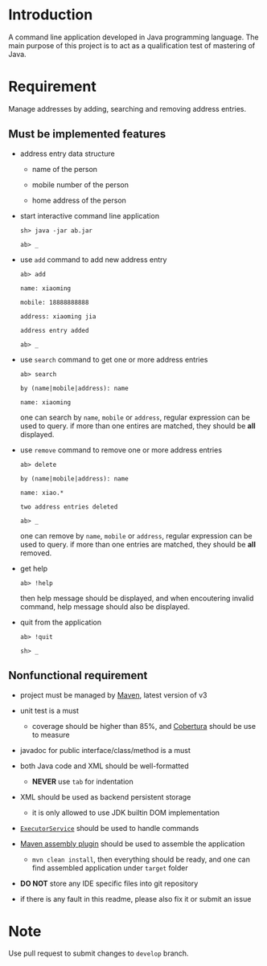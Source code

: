 # Introduction

A command line application developed in Java programming language.
The main purpose of this project is to act as a qualification test of
mastering of Java.

# Requirement

Manage addresses by adding, searching and removing address entries.

## Must be implemented features

* address entry data structure

  * name of the person

  * mobile number of the person

  * home address of the person

* start interactive command line application

    `sh> java -jar ab.jar`

    `ab> _`

* use `add` command to add new address entry

    `ab> add`

    `name: xiaoming`

    `mobile: 18888888888`

    `address: xiaoming jia`

    `address entry added`

    `ab> _`

* use `search` command to get one or more address entries

    `ab> search`

    `by (name|mobile|address): name`

    `name: xiaoming`

    one can search by `name`, `mobile` or `address`, regular expression can be used to query.
    if more than one entires are matched, they should be __all__ displayed.

* use `remove` command to remove one or more address entries

    `ab> delete`

    `by (name|mobile|address): name`

    `name: xiao.*`

    `two address entries deleted`

    `ab> _`

    one can remove by `name`, `mobile` or `address`, regular expression can be used to query.
    if more than one entries are matched, they should be __all__ removed.

* get help

    `ab> !help`

    then help message should be displayed, and when encoutering invalid command, help message
    should also be displayed.

* quit from the application

    `ab> !quit`

    `sh> _`

## Nonfunctional requirement

* project must be managed by [Maven](http://maven.apache.org/), latest version of v3

* unit test is a must
  * coverage should be higher than 85%, and [Cobertura](http://cobertura.sourceforge.net/)
    should be use to measure

* javadoc for public interface/class/method is a must

* both Java code and XML should be well-formatted
  * __NEVER__ use `tab` for indentation

* XML should be used as backend persistent storage
  * it is only allowed to use JDK builtin DOM implementation

* [`ExecutorService`](http://docs.oracle.com/javase/6/docs/api/java/util/concurrent/ExecutorService.html) should be used to handle commands

* [Maven assembly plugin](http://maven.apache.org/plugins/maven-assembly-plugin/) should be used to assemble the application
  * `mvn clean install`, then everything should be ready, and one can find assembled application
    under `target` folder

* __DO NOT__ store any IDE specific files into git repository

* if there is any fault in this readme, please also fix it or submit an issue

# Note

Use pull request to submit changes to `develop` branch.
